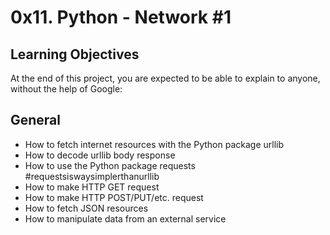 # 0x11. Python - Network #1

## Learning Objectives
At the end of this project, you are expected to be able to explain to anyone, without the help of Google:

## General
- How to fetch internet resources with the Python package urllib
- How to decode urllib body response
- How to use the Python package requests #requestsiswaysimplerthanurllib
- How to make HTTP GET request
- How to make HTTP POST/PUT/etc. request
- How to fetch JSON resources
- How to manipulate data from an external service